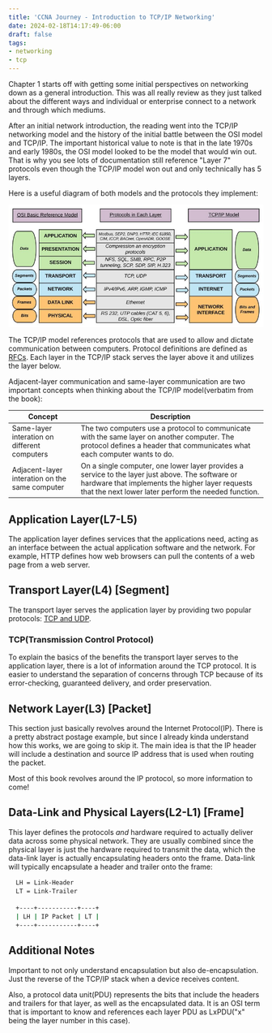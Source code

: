 ```yaml
---
title: 'CCNA Journey - Introduction to TCP/IP Networking'
date: 2024-02-18T14:17:49-06:00
draft: false
tags:
- networking
- tcp
---
```


Chapter 1 starts off with getting some initial perspectives on networking down
as a general introduction. This was all really review as they just talked about
the different ways and individual or enterprise connect to a network and through
which mediums.

After an initial network introduction, the reading went into the TCP/IP
networking model and the history of the initial battle between the OSI model and
TCP/IP. The important historical value to note is that in the late 1970s and
early 1980s, the OSI model looked to be the model that would win out. That is
why you see lots of documentation still reference "Layer 7" protocols even
though the TCP/IP model won out and only technically has 5 layers.

Here is a useful diagram of both models and the protocols they implement:

![TCP/IP Networking Model](/image/tcp-ip-network-model.jpg)

The TCP/IP model references protocols that are used to allow and dictate
communication between computers. Protocol definitions are defined as [RFCs][].
Each layer in the TCP/IP stack serves the layer above it and utilizes the layer
below.

Adjacent-layer communication and same-layer communication are two important
concepts when thinking about the TCP/IP model(verbatim from the book):

Concept | Description
 --- | ---
 Same-layer interation on different computers | The two computers use a protocol to communicate with the same layer on another computer. The protocol defines a header that communicates what each computer wants to do.
 Adjacent-layer interation on the same computer | On a single computer, one lower layer provides a service to the layer just above. The software or hardware that implements the higher layer requests that the next lower later perform the needed function.

## Application Layer(L7-L5)

The application layer defines services that the applications need, acting as an
interface between the actual application software and the network. For example,
HTTP defines how web browsers can pull the contents of a web page from a web
server.

## Transport Layer(L4) [Segment]

The transport layer serves the application layer by providing two popular
protocols: [TCP and UDP][].

### TCP(Transmission Control Protocol)

To explain the basics of the benefits the transport layer serves to the
application layer, there is a lot of information around the TCP protocol. It is
easier to understand the separation of concerns through TCP because of its
error-checking, guaranteed delivery, and order preservation.

## Network Layer(L3) [Packet]

This section just basically revolves around the Internet Protocol(IP). There is
a pretty abstract postage example, but since I already kinda understand how this
works, we are going to skip it. The main idea is that the IP header will include
a destination and source IP address that is used when routing the packet.

Most of this book revolves around the IP protocol, so more information to come!

## Data-Link and Physical Layers(L2-L1) [Frame]

This layer defines the protocols *and* hardware required to actually deliver
data across some physical network. They are usually combined since the physical
layer is just the hardware required to transmit the data, which the data-link
layer is actually encapsulating headers onto the frame. Data-link will typically
encapsulate a header and trailer onto the frame:

```bash
  LH = Link-Header
  LT = Link-Trailer

  +----+-----------+----+
  | LH | IP Packet | LT |
  +----+-----------+----+
```

## Additional Notes

Important to not only understand encapsulation but also de-encapsulation. Just
the reverse of the TCP/IP stack when a device receives content.

Also, a protocol data unit(PDU) represents the bits that include the headers and
trailers for that layer, as well as the encapsulated data. It is an OSI term
that is important to know and references each layer PDU as LxPDU("x" being the
layer number in this case).

[RFCs]: https://www.ietf.org/standards/rfcs/
[TCP and UDP]: https://meghagarwal.medium.com/tcp-vs-udp-c3dedd91f66d
